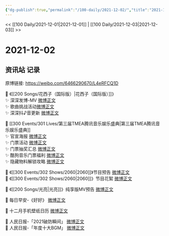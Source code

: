```yaml
---
{"dg-publish":true,"permalink":"/100-daily/2021-12-02/","title":"2021-12-02"}
---
```



<< [[100 Daily/2021-12-01\|2021-12-01]] | [[100 Daily/2021-12-03\|2021-12-03]] >>

# 2021-12-02

## 资讯站 记录

原博链接: https://weibo.com/6466290670/L4eRFCQ1D

💫 《[[200 Songs/花西子（国际版）\|花西子（国际版）]]》  
✨ 深深发博-MV [微博正文](https://m.weibo.cn/6466290670/4710052952806302)  
✨ 歌曲挑战活动[微博正文](https://m.weibo.cn/6466290670/4710061575766041)  
✨ 深深抖♪音更新 [微博正文](https://m.weibo.cn/6466290670/4710074364726518)

💫 [[300 Events/301 Lives/第三届TMEA腾讯音乐娱乐盛典\|第三届TMEA腾讯音乐娱乐盛典]]  
✨ 官宣海报 [微博正文](https://m.weibo.cn/6466290670/4709929179154501)  
✨ 门票活动 [微博正文](https://m.weibo.cn/6466290670/4709984959729017)  
✨ 门票抽奖汇总 [微博正文](https://m.weibo.cn/6466290670/4709960544158627)  
✨ 酷狗音乐门票福利 [微博正文](https://m.weibo.cn/6466290670/4709937965698967)  
✨ 隐藏物料解锁攻略 [微博正文](https://m.weibo.cn/6466290670/4709982308664407)

💫 《[[300 Events/302 Shows/2060\|2060]]》节目预告 [微博正文](https://m.weibo.cn/6466290670/4709913014830128)  
💫 《[[300 Events/302 Shows/2060\|2060]]》节目花絮 [微博正文](https://m.weibo.cn/6466290670/4709911768858739)

💫 《[[200 Songs/光亮\|光亮]]》纯享版MV预告 [微博正文](https://m.weibo.cn/6466290670/4709989774262284)

💫 每日早安-《好好》 [微博正文](https://m.weibo.cn/6466290670/4709871629632452)

💫 十二月手机壁纸日历 [微博正文](https://m.weibo.cn/6466290670/4710009675974958)

💫 人民日报-「2021破防瞬间」 [微博正文](https://m.weibo.cn/6466290670/4709987500950306)  
💫 人民日报-「年度十大BGM」 [微博正文](https://m.weibo.cn/6466290670/4709970404967766)
